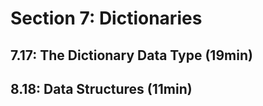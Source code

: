 # Section 7: Dictionaries
## 7.17: The Dictionary Data Type (19min)
## 8.18: Data Structures (11min)
